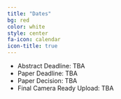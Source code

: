```yaml
---
title: "Dates"
bg: red
color: white
style: center
fa-icon: calendar
icon-title: true
---
```

* Abstract Deadline: TBA
* Paper Deadline: TBA
* Paper Decision: TBA
* Final Camera Ready Upload: TBA
